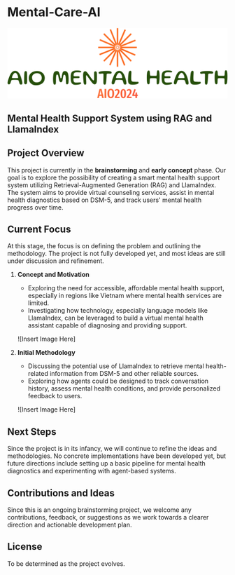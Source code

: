 # Mental-Care-AI
<p align="center">
  <img src="https://github.com/NguyenDinhTiem/AIO-MENTAL-HEALTH/blob/09100bbbff16a633912288ff3c4c031e9f7dac8b/data/images/logo.png" alt="">
</p>

## Mental Health Support System using RAG and LlamaIndex

## Project Overview
This project is currently in the **brainstorming** and **early concept** phase. Our goal is to explore the possibility of creating a smart mental health support system utilizing Retrieval-Augmented Generation (RAG) and LlamaIndex. The system aims to provide virtual counseling services, assist in mental health diagnostics based on DSM-5, and track users' mental health progress over time.

## Current Focus
At this stage, the focus is on defining the problem and outlining the methodology. The project is not fully developed yet, and most ideas are still under discussion and refinement.

1. **Concept and Motivation**
   - Exploring the need for accessible, affordable mental health support, especially in regions like Vietnam where mental health services are limited.
   - Investigating how technology, especially language models like LlamaIndex, can be leveraged to build a virtual mental health assistant capable of diagnosing and providing support.

   ![Insert Image Here]

2. **Initial Methodology**
   - Discussing the potential use of LlamaIndex to retrieve mental health-related information from DSM-5 and other reliable sources.
   - Exploring how agents could be designed to track conversation history, assess mental health conditions, and provide personalized feedback to users.

   ![Insert Image Here]

## Next Steps
Since the project is in its infancy, we will continue to refine the ideas and methodologies. No concrete implementations have been developed yet, but future directions include setting up a basic pipeline for mental health diagnostics and experimenting with agent-based systems.

## Contributions and Ideas
Since this is an ongoing brainstorming project, we welcome any contributions, feedback, or suggestions as we work towards a clearer direction and actionable development plan.

## License
To be determined as the project evolves.
